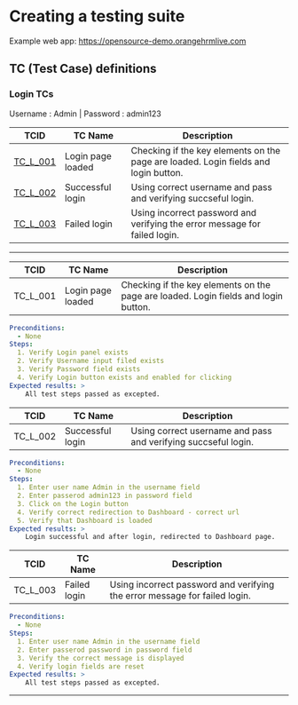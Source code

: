 # Creating a testing suite 

Example web app: https://opensource-demo.orangehrmlive.com

## TC (Test Case) definitions 

### Login TCs

Username : Admin | Password : admin123

| TCID | TC Name | Description | 
| --- | --- | --- | 
| [TC_L_001](#TC_L_001) | Login page loaded | Checking if the key elements on the page are loaded. Login fields and login button. | 
| [TC_L_002](#TC_L_002) | Successful login | Using correct username and pass and verifying succseful login. |  
| [TC_L_003](#TC_L_003) | Failed login | Using incorrect password and verifying the error message for failed login. |  

---


| TCID | TC Name | Description | 
| --- | --- | --- | 
| TC_L_001 <a name="TC_L_001"></a> | Login page loaded | Checking if the key elements on the page are loaded. Login fields and login button. |  

```yaml
Preconditions:
  - None
Steps:
  1. Verify Login panel exists 
  2. Verify Username input filed exists 
  3. Verify Password field exists 
  4. Verify Login button exists and enabled for clicking 
Expected results: >
    All test steps passed as excepted. 
```

| TCID | TC Name | Description | 
| --- | --- | --- | 
| TC_L_002 <a name="TC_L_002"></a> | Successful login | Using correct username and pass and verifying succseful login. |  

```yaml
Preconditions:
  - None
Steps:
  1. Enter user name Admin in the username field
  2. Enter passerod admin123 in password field 
  3. Click on the Login button 
  4. Verify correct redirection to Dashboard - correct url 
  5. Verify that Dashboard is loaded 
Expected results: >
    Login successful and after login, redirected to Dashboard page. 
```

| TCID | TC Name | Description | 
| --- | --- | --- | 
| TC_L_003 <a name="TC_L_003"></a> | Failed login | Using incorrect password and verifying the error message for failed login. |  

```yaml
Preconditions:
  - None
Steps:
  1. Enter user name Admin in the username field
  2. Enter passerod password in password field 
  3. Verify the correct message is displayed  
  4. Verify login fields are reset  
Expected results: >
    All test steps passed as excepted. 
```

---



